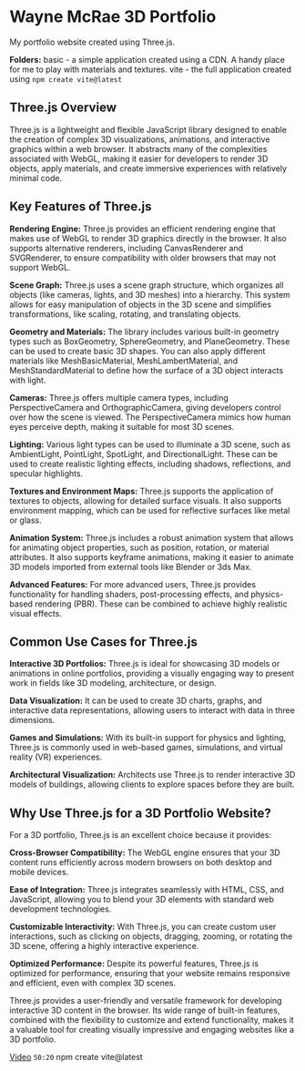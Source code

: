 # Wayne McRae 3D Portfolio

My portfolio website created using Three.js.

**Folders:**
basic - a simple application created using a CDN. A handy place for me to play with materials and textures.
vite - the full application created using `npm create vite@latest`

## Three.js Overview

Three.js is a lightweight and flexible JavaScript library designed to enable the creation of complex 3D visualizations, animations, and interactive graphics within a web browser. It abstracts many of the complexities associated with WebGL, making it easier for developers to render 3D objects, apply materials, and create immersive experiences with relatively minimal code.

## Key Features of Three.js

**Rendering Engine:** Three.js provides an efficient rendering engine that makes use of WebGL to render 3D graphics directly in the browser. It also supports alternative renderers, including CanvasRenderer and SVGRenderer, to ensure compatibility with older browsers that may not support WebGL.

**Scene Graph:** Three.js uses a scene graph structure, which organizes all objects (like cameras, lights, and 3D meshes) into a hierarchy. This system allows for easy manipulation of objects in the 3D scene and simplifies transformations, like scaling, rotating, and translating objects.

**Geometry and Materials:** The library includes various built-in geometry types such as BoxGeometry, SphereGeometry, and PlaneGeometry. These can be used to create basic 3D shapes. You can also apply different materials like MeshBasicMaterial, MeshLambertMaterial, and MeshStandardMaterial to define how the surface of a 3D object interacts with light.

**Cameras:** Three.js offers multiple camera types, including PerspectiveCamera and OrthographicCamera, giving developers control over how the scene is viewed. The PerspectiveCamera mimics how human eyes perceive depth, making it suitable for most 3D scenes.

**Lighting:** Various light types can be used to illuminate a 3D scene, such as AmbientLight, PointLight, SpotLight, and DirectionalLight. These can be used to create realistic lighting effects, including shadows, reflections, and specular highlights.

**Textures and Environment Maps:** Three.js supports the application of textures to objects, allowing for detailed surface visuals. It also supports environment mapping, which can be used for reflective surfaces like metal or glass.

**Animation System:** Three.js includes a robust animation system that allows for animating object properties, such as position, rotation, or material attributes. It also supports keyframe animations, making it easier to animate 3D models imported from external tools like Blender or 3ds Max.

**Advanced Features:** For more advanced users, Three.js provides functionality for handling shaders, post-processing effects, and physics-based rendering (PBR). These can be combined to achieve highly realistic visual effects.

## Common Use Cases for Three.js

**Interactive 3D Portfolios:** Three.js is ideal for showcasing 3D models or animations in online portfolios, providing a visually engaging way to present work in fields like 3D modeling, architecture, or design.

**Data Visualization:** It can be used to create 3D charts, graphs, and interactive data representations, allowing users to interact with data in three dimensions.

**Games and Simulations:** With its built-in support for physics and lighting, Three.js is commonly used in web-based games, simulations, and virtual reality (VR) experiences.

**Architectural Visualization:** Architects use Three.js to render interactive 3D models of buildings, allowing clients to explore spaces before they are built.

## Why Use Three.js for a 3D Portfolio Website?

For a 3D portfolio, Three.js is an excellent choice because it provides:

**Cross-Browser Compatibility:** The WebGL engine ensures that your 3D content runs efficiently across modern browsers on both desktop and mobile devices.

**Ease of Integration:** Three.js integrates seamlessly with HTML, CSS, and JavaScript, allowing you to blend your 3D elements with standard web development technologies.

**Customizable Interactivity:** With Three.js, you can create custom user interactions, such as clicking on objects, dragging, zooming, or rotating the 3D scene, offering a highly interactive experience.

**Optimized Performance:** Despite its powerful features, Three.js is optimized for performance, ensuring that your website remains responsive and efficient, even with complex 3D scenes.

Three.js provides a user-friendly and versatile framework for developing interactive 3D content in the browser. Its wide range of built-in features, combined with the flexibility to customize and extend functionality, makes it a valuable tool for creating visually impressive and engaging websites like a 3D portfolio.

[Video](https://www.youtube.com/watch?v=kt0FrkQgw8w&list=PLs4GO2nEDaoc_OBIdmCcVJSV_rn0FiARD&index=1&t=2460s)
`50:20` npm create vite@latest

